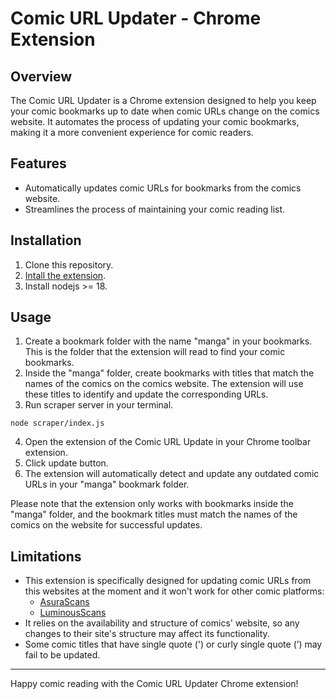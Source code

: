 # Comic URL Updater - Chrome Extension

## Overview

The Comic URL Updater is a Chrome extension designed to help you keep your comic bookmarks up to date when comic URLs change on the comics website. It automates the process of updating your comic bookmarks, making it a more convenient experience for comic readers.

## Features

- Automatically updates comic URLs for bookmarks from the comics website.
- Streamlines the process of maintaining your comic reading list.

## Installation

1. Clone this repository.
2. [Intall the extension](https://developer.chrome.com/docs/extensions/mv3/getstarted/development-basics/#load-unpacked).
3. Install nodejs >= 18.

## Usage

1. Create a bookmark folder with the name "manga" in your bookmarks. This is the folder that the extension will read to find your comic bookmarks.
2. Inside the "manga" folder, create bookmarks with titles that match the names of the comics on the comics website. The extension will use these titles to identify and update the corresponding URLs.
3. Run scraper server in your terminal.

```
node scraper/index.js
```

4. Open the extension of the Comic URL Update in your Chrome toolbar extension.
5. Click update button.
6. The extension will automatically detect and update any outdated comic URLs in your "manga" bookmark folder.

Please note that the extension only works with bookmarks inside the "manga" folder, and the bookmark titles must match the names of the comics on the website for successful updates.

## Limitations

- This extension is specifically designed for updating comic URLs from this websites at the moment and it won't work for other comic platforms:
  - [AsuraScans](https://asuratoon.com/)
  - [LuminousScans](https://luminousscans.net/)
- It relies on the availability and structure of comics' website, so any changes to their site's structure may affect its functionality.
- Some comic titles that have single quote (') or curly single quote (’) may fail to be updated.

---

Happy comic reading with the Comic URL Updater Chrome extension!
